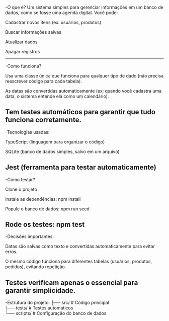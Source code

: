 -O que é?
Um sistema simples para gerenciar informações em um banco de dados, como se fosse uma agenda digital. Você pode:

Cadastrar novos itens (ex: usuários, produtos)

Buscar informações salvas

Atualizar dados

Apagar registros

-------------------------------------------------------

-Como funciona?

Usa uma classe única que funciona para qualquer tipo de dado (não precisa reescrever código para cada tabela).

As datas são convertidas automaticamente (ex: quando você cadastra uma data, o sistema entende ela como um calendário).

Tem testes automáticos para garantir que tudo funciona corretamente.
-------------------------------------------------------

-Tecnologias usadas:

TypeScript (linguagem para organizar o código)

SQLite (banco de dados simples, salvo em um arquivo)

Jest (ferramenta para testar automaticamente)
-------------------------------------------------------

-Como testar?

Clone o projeto

Instale as dependências: npm install

Popule o banco de dados: npm run seed

Rode os testes: npm test
-------------------------------------------------------

-Decisões importantes:

Datas são salvas como texto e convertidas automaticamente para evitar erros.

O mesmo código funciona para diferentes tabelas (usuários, produtos, pedidos), evitando repetição.

Testes verificam apenas o essencial para garantir simplicidade.
-------------------------------------------------------

-Estrutura do projeto:
├── src/       # Código principal  
├── tests/     # Testes automáticos  
└── scripts/   # Configuração do banco de dados  
